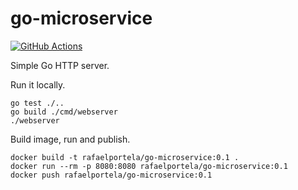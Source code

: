 # go-microservice

[![GitHub Actions](https://github.com/cheesydev/go-microservice/workflows/Test/badge.svg?branch=master)](https://github.com/cheesydev/go-microservice/actions?query=branch%3Amaster)

Simple Go HTTP server.

Run it locally.
```
go test ./..
go build ./cmd/webserver
./webserver
```

Build image, run and publish.
```
docker build -t rafaelportela/go-microservice:0.1 .
docker run --rm -p 8080:8080 rafaelportela/go-microservice:0.1
docker push rafaelportela/go-microservice:0.1
```
